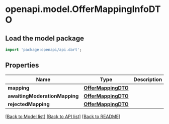 # openapi.model.OfferMappingInfoDTO

## Load the model package
```dart
import 'package:openapi/api.dart';
```

## Properties
Name | Type | Description | Notes
------------ | ------------- | ------------- | -------------
**mapping** | [**OfferMappingDTO**](OfferMappingDTO.md) |  | [optional] 
**awaitingModerationMapping** | [**OfferMappingDTO**](OfferMappingDTO.md) |  | [optional] 
**rejectedMapping** | [**OfferMappingDTO**](OfferMappingDTO.md) |  | [optional] 

[[Back to Model list]](../README.md#documentation-for-models) [[Back to API list]](../README.md#documentation-for-api-endpoints) [[Back to README]](../README.md)


